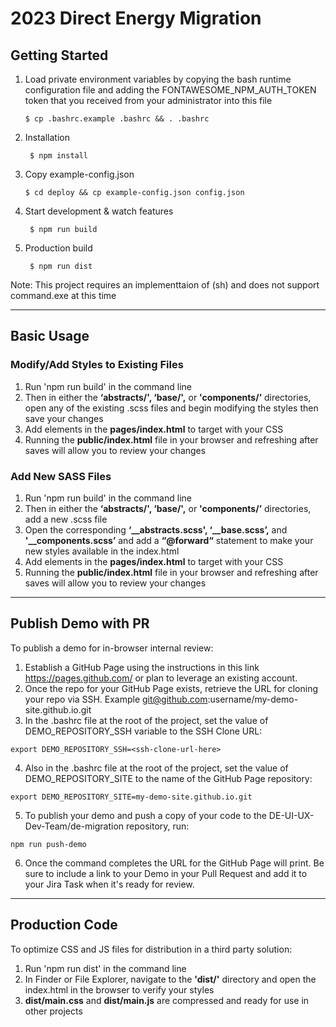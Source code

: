 # 2023 Direct Energy Migration

## Getting Started 

1. Load private environment variables by copying the bash runtime configuration file and adding the FONTAWESOME_NPM_AUTH_TOKEN token that you received from your administrator into this file

   ```
   $ cp .bashrc.example .bashrc && . .bashrc
   ```
2. Installation
   ```
    $ npm install
   ``` 
3. Copy example-config.json 
   ```
   $ cd deploy && cp example-config.json config.json 
   ```
4. Start development & watch features  
   ```
    $ npm run build
   ``` 
5. Production build 
   ```
    $ npm run dist
   ``` 

Note: This project requires an implementtaion of (sh) and does not support command.exe at this time

---
## Basic Usage 

### Modify/Add Styles to Existing Files 

1. Run 'npm run build' in the command line 
2. Then in either the **‘abstracts/', ‘base/',** or **'components/’** directories, open any of the existing .scss files and begin modifying the styles then save your changes
3. Add elements in the **pages/index.html** to target with your CSS
4. Running the **public/index.html** file in your browser and refreshing after saves will allow you to review your changes

### Add New SASS Files

1. Run 'npm run build' in the command line  
2. Then in either the **‘abstracts/', ‘base/',** or **'components/’** directories, add a new .scss file 
3. Open the corresponding **‘__abstracts.scss', ‘__base.scss’,** and **'__components.scss’** and add a **“@forward“** statement to make your new styles available in the index.html
4. Add elements in the **pages/index.html** to target with your CSS
5. Running the **public/index.html** file in your browser and refreshing after saves will allow you to review your changes

---
## Publish Demo with PR

To publish a demo for in-browser internal review:

1. Establish a GitHub Page using the instructions in this link https://pages.github.com/ or plan to leverage an existing account. 
2. Once the repo for your GitHub Page exists, retrieve the URL for cloning your repo via SSH. Example git@github.com:username/my-demo-site.github.io.git 
3. In the .bashrc file at the root of the project, set the value of DEMO_REPOSITORY_SSH variable to the SSH Clone URL: 
```
export DEMO_REPOSITORY_SSH=<ssh-clone-url-here>
```
4. Also in the .bashrc file at the root of the project, set the value of DEMO_REPOSITORY_SITE to the name of the GitHub Page repository: 
```
export DEMO_REPOSITORY_SITE=my-demo-site.github.io.git 
```
5. To publish your demo and push a copy of your code to the DE-UI-UX-Dev-Team/de-migration repository, run: 
```
npm run push-demo
```
6. Once the command completes the URL for the GitHub Page will print. Be sure to include a link to your Demo in your Pull Request and add it to your Jira Task when it's ready for review.

---
## Production Code
 
To optimize CSS and JS files for distribution in a third party solution: 

1. Run 'npm run dist' in the command line 
2. In Finder or File Explorer, navigate to the **'dist/'** directory and open the index.html in the browser to verify your styles 
3. **dist/main.css** and **dist/main.js** are compressed and ready for use in other projects